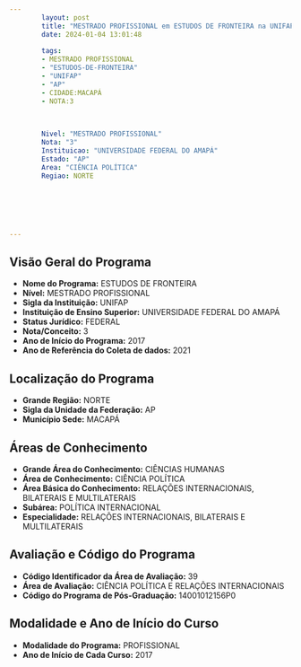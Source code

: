 ```yaml
---
        layout: post
        title: "MESTRADO PROFISSIONAL em ESTUDOS DE FRONTEIRA na UNIFAP  "
        date: 2024-01-04 13:01:48
     
        tags:
        - MESTRADO PROFISSIONAL
        - "ESTUDOS-DE-FRONTEIRA"
        - "UNIFAP"
        - "AP"
        - CIDADE:MACAPÁ
        - NOTA:3
        
       

        Nivel: "MESTRADO PROFISSIONAL"
        Nota: "3"
        Instituicao: "UNIVERSIDADE FEDERAL DO AMAPÁ"
        Estado: "AP"
        Area: "CIÊNCIA POLÍTICA"
        Regiao: NORTE
        
        
        
        
        
        
---
```

## Visão Geral do Programa
- **Nome do Programa:** ESTUDOS DE FRONTEIRA
- **Nível:** MESTRADO PROFISSIONAL
- **Sigla da Instituição:** UNIFAP
- **Instituição de Ensino Superior:** UNIVERSIDADE FEDERAL DO AMAPÁ
- **Status Jurídico:** FEDERAL
- **Nota/Conceito:** 3
- **Ano de Início do Programa:** 2017
- **Ano de Referência do Coleta de dados:** 2021

## Localização do Programa
- **Grande Região:** NORTE
- **Sigla da Unidade da Federação:** AP
- **Município Sede:** MACAPÁ

## Áreas de Conhecimento
- **Grande Área do Conhecimento:** CIÊNCIAS HUMANAS
- **Área de Conhecimento:** CIÊNCIA POLÍTICA
- **Área Básica do Conhecimento:** RELAÇÕES INTERNACIONAIS, BILATERAIS E MULTILATERAIS
- **Subárea:** POLÍTICA INTERNACIONAL
- **Especialidade:** RELAÇÕES INTERNACIONAIS, BILATERAIS E MULTILATERAIS

## Avaliação e Código do Programa
- **Código Identificador da Área de Avaliação:** 39
- **Área de Avaliação:** CIÊNCIA POLÍTICA E RELAÇÕES INTERNACIONAIS
- **Código do Programa de Pós-Graduação:** 14001012156P0


## Modalidade e Ano de Início do Curso
- **Modalidade do Programa:** PROFISSIONAL
- **Ano de Início de Cada Curso:** 2017
